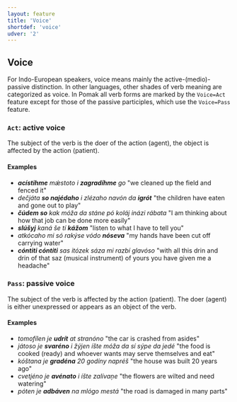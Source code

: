 ```yaml
---
layout: feature
title: 'Voice'
shortdef: 'voice'
udver: '2'
---
```


## Voice

For Indo-European speakers, voice means mainly the active-(medio)-passive distinction. In other languages, other shades of verb meaning are categorized as voice.
In Pomak all verb forms are marked by the `Voice=Act` feature except for those of the passive participles, which use the `Voice=Pass` feature.

### <a name="Act">`Act`</a>: active voice

The subject of the verb is the doer of the action (agent), the object is affected by the action (patient).

#### Examples

* _<b>acístihme</b> mǽstoto i <b>zagradíhme</b> go_ "we cleaned up the field and fenced it" 
* _dečjáta <b>so najédaho</b> i zlézaho navón da <b>igrót</b>_ "the children have eaten and gone out to play" 
* _<b>čúdem so</b> kak móža da stáne pó koláj inázi rábata_ "I am thinking about how that job can be done more easily" 
* _<b>slúšyj</b> kaná še tí <b>kážom</b>_ "listen to what I have to tell you"  
* _atkócaho mi só rakýse vódo <b>nóseva</b>_ "my hands have been cut off carrying water" 
* _<b>cóntiti cóntiti</b> sas itózek sáza mi razbí glavóso_ "with all this drin and drin of that saz (musical instrument) of yours you have given me a headache" 

### <a name="Pass">`Pass`</a>: passive voice

The subject of the verb is affected by the action (patient). The doer (agent) is either unexpressed or appears as an object of the verb.

#### Examples

* _tomofílen je <b>udrít</b> at stranóno_ "the car is crashed from asides" 
* _játoso je <b>svaréno</b> i žýjen íšte móža da sí sýpe da jedé_ "the food is cooked (ready) and whoever wants may serve themselves and eat" 
* _kóštana je <b>gradéna</b> 20 godíny napréš_ "the house was built 20 years ago" 
* _cvetjéno je <b>avénato</b> i íšte zalívaņe_ "the flowers are wilted and need watering" 
* _póten je <b>adbáven</b> na mlógo mestá_ "the road is damaged in many parts" 


<!-- Interlanguage links updated Út 9. května 2023, 20:03:52 CEST -->
